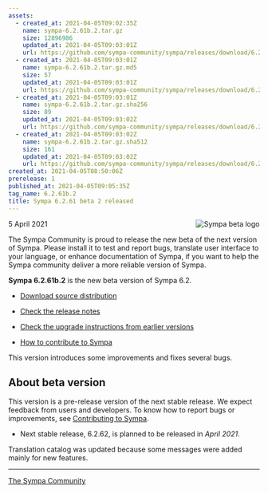 ```yaml
---
assets:
  - created_at: 2021-04-05T09:02:35Z
    name: sympa-6.2.61b.2.tar.gz
    size: 12896986
    updated_at: 2021-04-05T09:03:01Z
    url: https://github.com/sympa-community/sympa/releases/download/6.2.61b.2/sympa-6.2.61b.2.tar.gz
  - created_at: 2021-04-05T09:03:01Z
    name: sympa-6.2.61b.2.tar.gz.md5
    size: 57
    updated_at: 2021-04-05T09:03:01Z
    url: https://github.com/sympa-community/sympa/releases/download/6.2.61b.2/sympa-6.2.61b.2.tar.gz.md5
  - created_at: 2021-04-05T09:03:01Z
    name: sympa-6.2.61b.2.tar.gz.sha256
    size: 89
    updated_at: 2021-04-05T09:03:02Z
    url: https://github.com/sympa-community/sympa/releases/download/6.2.61b.2/sympa-6.2.61b.2.tar.gz.sha256
  - created_at: 2021-04-05T09:03:02Z
    name: sympa-6.2.61b.2.tar.gz.sha512
    size: 161
    updated_at: 2021-04-05T09:03:02Z
    url: https://github.com/sympa-community/sympa/releases/download/6.2.61b.2/sympa-6.2.61b.2.tar.gz.sha512
created_at: 2021-04-05T08:50:06Z
prerelease: 1
published_at: 2021-04-05T09:05:35Z
tag_name: 6.2.61b.2
title: Sympa 6.2.61 beta 2 released
---
```


<img align="right" src="https://assets.sympa.community/logos/sympa_beta.png" title="Sympa beta logo"/> 5 April 2021

The Sympa Community is proud to release the new beta of the next version of Sympa. Please install it to test and report bugs, translate user interface to your language, or enhance documentation of Sympa, if you want to help the Sympa community deliver a more reliable version of Sympa.

**Sympa 6.2.61b.2** is the new beta version of Sympa 6.2.

  - [Download source distribution](https://github.com/sympa-community/sympa/releases/download/6.2.61b.2/sympa-6.2.61b.2.tar.gz)

  - [Check the release notes](https://github.com/sympa-community/sympa/blob/6.2.61b.2/NEWS.md)

  - [Check the upgrade instructions from earlier versions](https://sympa-community.github.io/manual/upgrade/notes.html)

  - [How to contribute to Sympa](https://github.com/sympa-community/sympa/blob/6.2.61b.2/CONTRIBUTING.md)

This version introduces some improvements and fixes several bugs.

About beta version
---------------------  

This version is a pre-release version of the next stable release.  We expect feedback from users and developers.  To know how to report bugs or improvements, see [Contributing to Sympa](https://github.com/sympa-community/sympa/blob/6.2.61b.2/CONTRIBUTING.md).

  - Next stable release, 6.2.62, is planned to be released in *April 2021*.

Translation catalog was updated because some messages were added mainly for new features.

----
[The Sympa Community](https://github.com/sympa-community)
